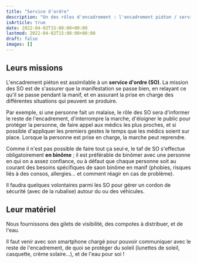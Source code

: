```yaml
---
title: "Service d'ordre"
description: "Un des rôles d'encadrement : l'encadrement piéton / service d'ordre / SO le jour de la Marche des Fiertés."
isArticle: true
date: 2022-04-02T15:00:00+00:00
lastmod: 2022-04-02T15:00:00+00:00
draft: false
images: []
---
```


## Leurs missions

L'encadrement piéton est assimilable à un **service d'ordre (SO)**. La mission des SO est de s'assurer que la manifestation se passe bien, en relayant ce qu'il se passe pendant la manif, et en assurant la prise en charge des différentes situations qui peuvent se produire.

Par exemple, si une personne fait un malaise, le rôle des SO sera d'informer le reste de l'encadrement, d'interrompre la marche, d'éloigner le public pour protéger la personne, de faire appel aux médics les plus proches, et si possible d'appliquer les premiers gestes le temps que les médics soient sur place. Lorsque la personne est prise en charge, la marche peut reprendre.

Comme il n'est pas possible de faire tout ça seul·e, le taf de SO s'effectue obligatoirement **en binôme** ; il est préférable de binômer avec une personne en qui on a assez confiance, ou à défaut que chaque personne soit au courant des besoins spécifiques de saon binôme en manif (phobies, risques liés à des consos, allergies… et comment réagir en cas de problème).

Il faudra quelques volontaires parmi les SO pour gérer un cordon de sécurité (avec de la rubalise) autour du ou des véhicules.

## Leur matériel

Nous fournissons des gilets de visibilité, des compotes à distribuer, et de l'eau.

Il faut venir avec son smartphone chargé pour pouvoir communiquer avec le reste de l'encadrement, de quoi se protéger du soleil (lunettes de soleil, casquette, crème solaire…), et de l'eau pour soi !
